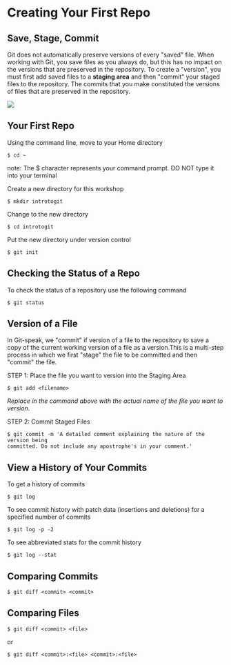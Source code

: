 # Creating Your First Repo

## Save, Stage, Commit

Git does not automatically preserve versions of every "saved" file. When working 
with Git, you save files as you always do, but this has no impact on the versions 
that are preserved in the repository. To create a "version", you must first add 
saved files to a **staging area** and then "commit" your staged files to the 
repository. The commits that you make constituted the versions of files that are 
preserved in the repository.

![](https://datalab.ucdavis.edu/cstahmer/git_workshop_images/save_stage_commit.png)

## Your First Repo

Using the command line, move to your Home directory

```
$ cd ~
```

note: The $ character represents your command prompt. DO NOT type it into your terminal

Create a new directory for this workshop

```
$ mkdir introtogit
```

Change to the new directory

```
$ cd introtogit
```

Put the new directory under version control

```
$ git init
```


## Checking the Status of a Repo

To check the status of a repository use the following command

```
$ git status
```

## Version of a File

In Git-speak, we "commit" if version of a file to the repository to save a copy 
of the current working version of a file as a version.This is a multi-step process 
in which we first "stage" the file to be committed and then "commit" the file.

STEP 1:  Place the file you want to version into the Staging Area

```
$ git add <filename>
```

*Replace <filename> in the command above with the actual name of the file you want to version.*

STEP 2: Commit Staged Files

```
$ git commit -m 'A detailed comment explaining the nature of the version being 
committed. Do not include any apostrophe's in your comment.'
```

## View a History of Your Commits

To get a history of commits

```
$ git log
```

To see commit history with patch data (insertions and deletions) for a specified 
number of commits

```
$ git log -p -2
```

To see abbreviated stats for the commit history

```
$ git log --stat
```

## Comparing Commits

```
$ git diff <commit> <commit>
```

## Comparing Files

```
$ git diff <commit> <file>
```

or 

```
$ git diff <commit>:<file> <commit>:<file>
```
